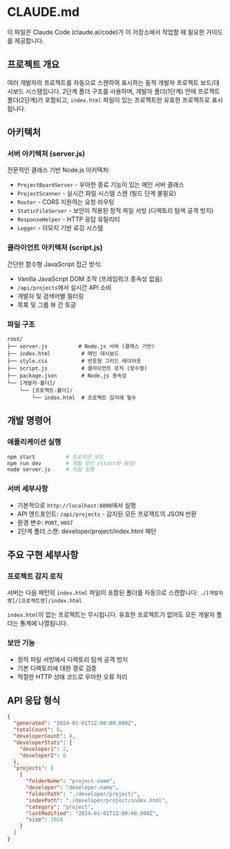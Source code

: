 # CLAUDE.md

이 파일은 Claude Code (claude.ai/code)가 이 저장소에서 작업할 때 필요한 가이드를 제공합니다.

## 프로젝트 개요

여러 개발자의 프로젝트를 자동으로 스캔하여 표시하는 동적 개발자 프로젝트 보드/대시보드 시스템입니다. 2단계 폴더 구조를 사용하며, 개발자 폴더(1단계) 안에 프로젝트 폴더(2단계)가 포함되고, `index.html` 파일이 있는 프로젝트만 유효한 프로젝트로 표시됩니다.

## 아키텍처

### 서버 아키텍처 (server.js)

전문적인 클래스 기반 Node.js 아키텍처:

- `ProjectBoardServer` - 우아한 종료 기능이 있는 메인 서버 클래스
- `ProjectScanner` - 실시간 파일 시스템 스캔 (빌드 단계 불필요)
- `Router` - CORS 지원하는 요청 라우팅
- `StaticFileServer` - 보안이 적용된 정적 파일 서빙 (디렉토리 탐색 공격 방지)
- `ResponseHelper` - HTTP 응답 유틸리티
- `Logger` - 이모지 기반 로깅 시스템

### 클라이언트 아키텍처 (script.js)

간단한 함수형 JavaScript 접근 방식:

- Vanilla JavaScript DOM 조작 (프레임워크 종속성 없음)
- `/api/projects`에서 실시간 API 소비
- 개발자 및 검색어별 필터링
- 목록 및 그룹 뷰 간 토글

### 파일 구조

```
root/
├── server.js          # Node.js 서버 (클래스 기반)
├── index.html          # 메인 대시보드
├── style.css           # 반응형 그리드 레이아웃
├── script.js           # 클라이언트 로직 (함수형)
├── package.json        # Node.js 종속성
└── [개발자-폴더]/
    └── [프로젝트-폴더]/
        └── index.html  # 프로젝트 감지에 필수
```

## 개발 명령어

### 애플리케이션 실행

```bash
npm start          # 프로덕션 모드
npm run dev        # 개발 모드 (start와 동일)
node server.js     # 직접 실행
```

### 서버 세부사항

- 기본적으로 `http://localhost:8000`에서 실행
- API 엔드포인트: `/api/projects` - 감지된 모든 프로젝트의 JSON 반환
- 환경 변수: `PORT`, `HOST`
- 2단계 폴더 스캔: developer/project/index.html 패턴

## 주요 구현 세부사항

### 프로젝트 감지 로직

서버는 다음 패턴의 `index.html` 파일이 포함된 폴더를 자동으로 스캔합니다:
`./[개발자명]/[프로젝트명]/index.html`

`index.html`이 없는 프로젝트는 무시됩니다. 유효한 프로젝트가 없어도 모든 개발자 폴더는 통계에 나열됩니다.

### 보안 기능

- 정적 파일 서빙에서 디렉토리 탐색 공격 방지
- 기본 디렉토리에 대한 경로 검증
- 적절한 HTTP 상태 코드로 우아한 오류 처리

## API 응답 형식

```json
{
  "generated": "2024-01-01T12:00:00.000Z",
  "totalCount": 6,
  "developerCount": 8,
  "developerStats": {
    "developer1": 2,
    "developer2": 0
  },
  "projects": [
    {
      "folderName": "project-name",
      "developer": "developer-name",
      "folderPath": "./developer/project/",
      "indexPath": "./developer/project/index.html",
      "category": "project",
      "lastModified": "2024-01-01T12:00:00.000Z",
      "size": 1024
    }
  ]
}
```
